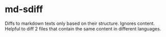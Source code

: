 # md-sdiff
Diffs to markdown texts only based on their structure. Ignores content. Helpful to diff 2 files that contain the same content in different languages.
